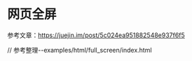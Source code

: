 # 网页全屏
参考文章：https://juejin.im/post/5c024ea951882548e937f6f5

// 参考整理--examples/html/full_screen/index.html
